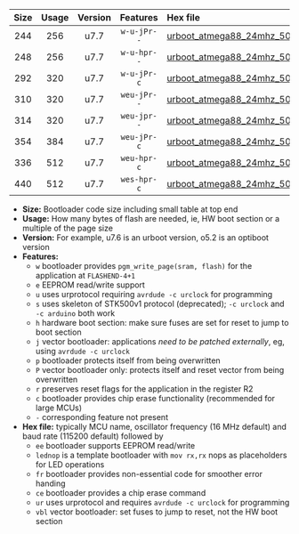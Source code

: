|Size|Usage|Version|Features|Hex file|
|:-:|:-:|:-:|:-:|:--|
|244|256|u7.7|`w-u-jPr--`|[urboot_atmega88_24mhz_500000bps_lednop_ur_vbl.hex](https://raw.githubusercontent.com/stefanrueger/urboot.hex/main/mcus/atmega88/fcpu_24mhz/500000_bps/urboot_atmega88_24mhz_500000bps_lednop_ur_vbl.hex)|
|248|256|u7.7|`w-u-hpr--`|[urboot_atmega88_24mhz_500000bps_lednop_fr_ur.hex](https://raw.githubusercontent.com/stefanrueger/urboot.hex/main/mcus/atmega88/fcpu_24mhz/500000_bps/urboot_atmega88_24mhz_500000bps_lednop_fr_ur.hex)|
|292|320|u7.7|`w-u-jPr-c`|[urboot_atmega88_24mhz_500000bps_lednop_fr_ce_ur_vbl.hex](https://raw.githubusercontent.com/stefanrueger/urboot.hex/main/mcus/atmega88/fcpu_24mhz/500000_bps/urboot_atmega88_24mhz_500000bps_lednop_fr_ce_ur_vbl.hex)|
|310|320|u7.7|`weu-jPr--`|[urboot_atmega88_24mhz_500000bps_ee_lednop_ur_vbl.hex](https://raw.githubusercontent.com/stefanrueger/urboot.hex/main/mcus/atmega88/fcpu_24mhz/500000_bps/urboot_atmega88_24mhz_500000bps_ee_lednop_ur_vbl.hex)|
|314|320|u7.7|`weu-jpr--`|[urboot_atmega88_24mhz_500000bps_ee_lednop_fr_ur_vbl.hex](https://raw.githubusercontent.com/stefanrueger/urboot.hex/main/mcus/atmega88/fcpu_24mhz/500000_bps/urboot_atmega88_24mhz_500000bps_ee_lednop_fr_ur_vbl.hex)|
|354|384|u7.7|`weu-jPr-c`|[urboot_atmega88_24mhz_500000bps_ee_lednop_fr_ce_ur_vbl.hex](https://raw.githubusercontent.com/stefanrueger/urboot.hex/main/mcus/atmega88/fcpu_24mhz/500000_bps/urboot_atmega88_24mhz_500000bps_ee_lednop_fr_ce_ur_vbl.hex)|
|336|512|u7.7|`weu-hpr-c`|[urboot_atmega88_24mhz_500000bps_ee_lednop_fr_ce_ur.hex](https://raw.githubusercontent.com/stefanrueger/urboot.hex/main/mcus/atmega88/fcpu_24mhz/500000_bps/urboot_atmega88_24mhz_500000bps_ee_lednop_fr_ce_ur.hex)|
|440|512|u7.7|`wes-hpr-c`|[urboot_atmega88_24mhz_500000bps_ee_lednop_fr_ce.hex](https://raw.githubusercontent.com/stefanrueger/urboot.hex/main/mcus/atmega88/fcpu_24mhz/500000_bps/urboot_atmega88_24mhz_500000bps_ee_lednop_fr_ce.hex)|

- **Size:** Bootloader code size including small table at top end
- **Usage:** How many bytes of flash are needed, ie, HW boot section or a multiple of the page size
- **Version:** For example, u7.6 is an urboot version, o5.2 is an optiboot version
- **Features:**
  + `w` bootloader provides `pgm_write_page(sram, flash)` for the application at `FLASHEND-4+1`
  + `e` EEPROM read/write support
  + `u` uses urprotocol requiring `avrdude -c urclock` for programming
  + `s` uses skeleton of STK500v1 protocol (deprecated); `-c urclock` and `-c arduino` both work
  + `h` hardware boot section: make sure fuses are set for reset to jump to boot section
  + `j` vector bootloader: applications *need to be patched externally*, eg, using `avrdude -c urclock`
  + `p` bootloader protects itself from being overwritten
  + `P` vector bootloader only: protects itself and reset vector from being overwritten
  + `r` preserves reset flags for the application in the register R2
  + `c` bootloader provides chip erase functionality (recommended for large MCUs)
  + `-` corresponding feature not present
- **Hex file:** typically MCU name, oscillator frequency (16 MHz default) and baud rate (115200 default) followed by
  + `ee` bootloader supports EEPROM read/write
  + `lednop` is a template bootloader with `mov rx,rx` nops as placeholders for LED operations
  + `fr` bootloader provides non-essential code for smoother error handing
  + `ce` bootloader provides a chip erase command
  + `ur` uses urprotocol and requires `avrdude -c urclock` for programming
  + `vbl` vector bootloader: set fuses to jump to reset, not the HW boot section
